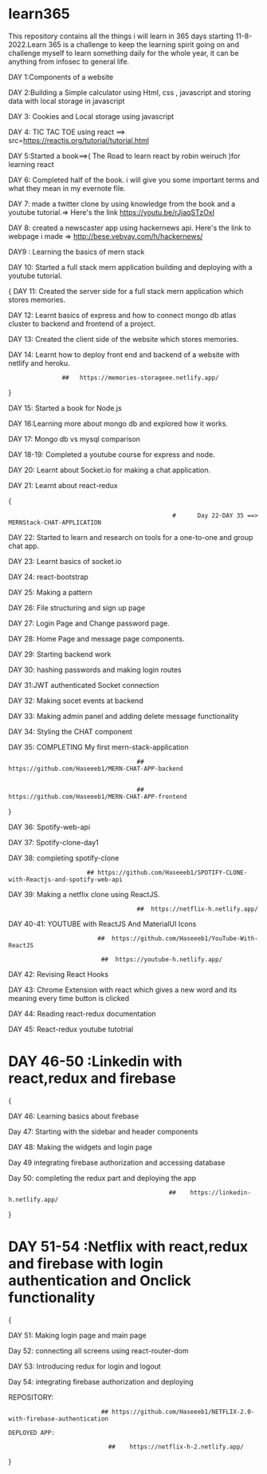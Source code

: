 # learn365
This repository contains all the things i will learn in 365 days starting 11-8-2022.Learn 365 is a challenge to keep the learning spirit going on and challenge myself to learn something daily for the whole year, it can be anything from infosec to general life.

DAY 1:Components of a website

DAY 2:Building a Simple calculator using Html, css , javascript and storing data with local storage in javascript

DAY 3: Cookies and Local storage using javascript

DAY 4: TIC TAC TOE using react   ==> src=https://reactjs.org/tutorial/tutorial.html

DAY 5:Started a book==>( The Road to learn react by robin weiruch )for learning react

DAY 6: Completed half of the book. i will give you some important terms and what they mean in my evernote file.

DAY 7: made a twitter clone by using knowledge from the book and a youtube tutorial.=> Here's the link https://youtu.be/rJjaqSTzOxI

DAY 8: created a newscaster app using hackernews api. Here's the link to webpage i made =>  http://bese.vebvay.com/h/hackernews/

DAY9 : Learning the basics of mern stack

DAY 10: Started a full stack mern application building and deploying with a youtube tutorial. 


{
  DAY 11: Created the server side for a full stack mern application which stores memories.

  DAY 12: Learnt basics of express and how to connect mongo db atlas cluster to backend and frontend of a project.
   
  DAY 13: Created the client side of the website which stores memories.
                
  DAY 14: Learnt how to deploy front end and backend of a website with netlify and heroku.
         
                   ##   https://memories-storageee.netlify.app/                               
 }
 
 
 DAY 15: Started a book for Node.js 
 
DAY 16:Learning more about mongo db and explored how it works.

DAY 17: Mongo db vs mysql comparison

DAY 18-19: Completed a youtube course for express and node.

DAY 20: Learnt about Socket.io for making a chat application. 

DAY 21: Learnt about react-redux

{ 

                                                  #      Day 22-DAY 35 ==> MERNStack-CHAT-APPLICATION
                                                        
DAY 22: Started to learn and research on tools for a one-to-one and group chat app.


DAY 23: Learnt basics of socket.io

DAY 24: react-bootstrap

DAY 25: Making a pattern

DAY 26: File structuring and sign up page

DAY 27: Login Page and Change password page.

DAY 28: Home Page and message page components.

DAY 29: Starting backend work

DAY 30: hashing passwords and making login routes

DAY 31:JWT authenticated Socket connection 

DAY 32: Making socet events at backend

DAY 33: Making admin panel and adding delete message functionality

DAY 34: Styling the CHAT component

DAY 35: COMPLETING My first mern-stack-application

                                        ##   https://github.com/Haseeeb1/MERN-CHAT-APP-backend
     
     
                                        ##   https://github.com/Haseeeb1/MERN-CHAT-APP-frontend
                                           
}

DAY 36: Spotify-web-api


DAY 37: Spotify-clone-day1

DAY 38: completing spotify-clone

                          ## https://github.com/Haseeeb1/SPOTIFY-CLONE-with-Reactjs-and-spotify-web-api

DAY 39: Making a netflix clone using ReactJS.
                   
                                        ##  https://netflix-h.netlify.app/


DAY 40-41: YOUTUBE with ReactJS And MaterialUI Icons
                     
                             ##  https://github.com/Haseeeb1/YouTube-With-ReactJS
                            
                              ##  https://youtube-h.netlify.app/
                                
                                
DAY 42: Revising React Hooks

DAY 43: Chrome Extension with react which gives a new word and its meaning every time button is clicked

DAY 44: Reading react-redux documentation

DAY 45: React-redux youtube tutotrial

# DAY 46-50 :Linkedin with react,redux and firebase

  {
   
   DAY 46: Learning basics about firebase
   
   Day 47: Starting with the sidebar and header components
   
   DAY 48: Making the widgets and login page
   
   Day 49 integrating firebase authorization and accessing database
   
   Day 50: completing the redux part and deploying the app
  
                                                  
                                                 ##    https://linkedin-h.netlify.app/
                                                     
   
   }

# DAY 51-54 :Netflix  with react,redux and firebase with login authentication and Onclick functionality

  {
   
   DAY 51: Making login page and main page
   
   Day 52: connecting all screens using react-router-dom
   
   DAY 53: Introducing redux for login and logout
   
   Day 54: integrating firebase authorization and deploying
   
   REPOSITORY:
   
                              ## https://github.com/Haseeeb1/NETFLIX-2.0-with-firebase-authentication
                                                  
    DEPLOYED APP:
    
                                ##    https://netflix-h-2.netlify.app/
                                                     
   
   }

